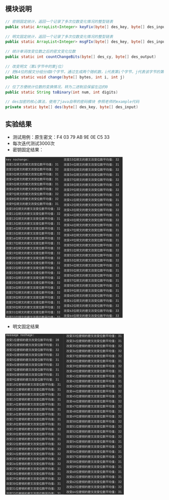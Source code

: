 ## 模块说明

```java
// 密钥固定统计，返回一个记录了多次位数变化情况的整型链表
public static ArrayList<Integer> keyFix(byte[] des_key, byte[] des_input)
```

```java
// 明文固定统计，返回一个记录了多次位数变化情况的整型链表
public static ArrayList<Integer> msgFIx(byte[] des_key, byte[] des_input)
```

```java
// 统计单词改变位数之后的密文变化位数
public static int countChangeBits(byte[] des_cy, byte[] des_output)
```

```java
// 改变明文（第i字节中的第j位）
// 把64位的报文分组分成8个字节，通过生成两个随机数，i代表第i个字节，j代表该字节的第j位bit
public static void change(byte[] bytes, int i, int j)
```

```java
// 位了方便统计位数的变换情况，转为二进制且保留左边的0
public static String toBinary(int num, int digits)
```

```java
// des加密的核心算法，使用了java自带的密码模块 参照老师的example代码
private static byte[] des(byte[] des_key, byte[] des_input)
```

## 实验结果

* 测试用例：原生密文：F4 03 79 AB 9E 0E C5 33
* 每次迭代测试3000次
* 密钥固定结果：

<img src="./image-20211021231215233.png" alt="image-20211021231215233" style="zoom:50%;" /><img src="./image-20211021231310747.png" alt="image-20211021231310747" style="zoom:50%;" />





* 明文固定结果

<img src="./image-20211021231432709.png" alt="image-20211021231432709" style="zoom:50%;" /><img src="./image-20211021231458141.png" alt="image-20211021231458141" style="zoom:50%;" />